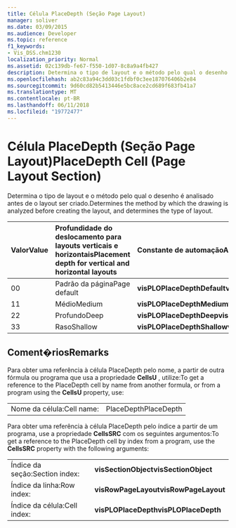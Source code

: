 ```yaml
---
title: Célula PlaceDepth (Seção Page Layout)
manager: soliver
ms.date: 03/09/2015
ms.audience: Developer
ms.topic: reference
f1_keywords:
- Vis_DSS.chm1230
localization_priority: Normal
ms.assetid: 02c139db-fe67-f550-1d07-8c8a9a4fb427
description: Determina o tipo de layout e o método pelo qual o desenho é analisado antes de o layout ser criado.
ms.openlocfilehash: ab2c83a94c3dd03c1fdbf0c3ee187076406b2e84
ms.sourcegitcommit: 9d60cd82b5413446e5bc8ace2cd689f683fb41a7
ms.translationtype: MT
ms.contentlocale: pt-BR
ms.lasthandoff: 06/11/2018
ms.locfileid: "19772477"
---
```

# <a name="placedepth-cell-page-layout-section"></a><span data-ttu-id="5428d-103">Célula PlaceDepth (Seção Page Layout)</span><span class="sxs-lookup"><span data-stu-id="5428d-103">PlaceDepth Cell (Page Layout Section)</span></span>

<span data-ttu-id="5428d-104">Determina o tipo de layout e o método pelo qual o desenho é analisado antes de o layout ser criado.</span><span class="sxs-lookup"><span data-stu-id="5428d-104">Determines the method by which the drawing is analyzed before creating the layout, and determines the type of layout.</span></span>
  
|<span data-ttu-id="5428d-105">**Valor**</span><span class="sxs-lookup"><span data-stu-id="5428d-105">**Value**</span></span>|<span data-ttu-id="5428d-106">**Profundidade do deslocamento para layouts verticais e horizontais**</span><span class="sxs-lookup"><span data-stu-id="5428d-106">**Placement depth for vertical and horizontal layouts**</span></span>|<span data-ttu-id="5428d-107">**Constante de automação**</span><span class="sxs-lookup"><span data-stu-id="5428d-107">**Automation constant**</span></span>|
|:-----|:-----|:-----|
| <span data-ttu-id="5428d-108">0</span><span class="sxs-lookup"><span data-stu-id="5428d-108">0</span></span>  <br/> | <span data-ttu-id="5428d-109">Padrão da página</span><span class="sxs-lookup"><span data-stu-id="5428d-109">Page default</span></span>  <br/> |<span data-ttu-id="5428d-110">**visPLOPlaceDepthDefault**</span><span class="sxs-lookup"><span data-stu-id="5428d-110">**visPLOPlaceDepthDefault**</span></span> <br/> |
| <span data-ttu-id="5428d-111">1</span><span class="sxs-lookup"><span data-stu-id="5428d-111">1</span></span>  <br/> | <span data-ttu-id="5428d-112">Médio</span><span class="sxs-lookup"><span data-stu-id="5428d-112">Medium</span></span>  <br/> |<span data-ttu-id="5428d-113">**visPLOPlaceDepthMedium**</span><span class="sxs-lookup"><span data-stu-id="5428d-113">**visPLOPlaceDepthMedium**</span></span> <br/> |
| <span data-ttu-id="5428d-114">2</span><span class="sxs-lookup"><span data-stu-id="5428d-114">2</span></span>  <br/> | <span data-ttu-id="5428d-115">Profundo</span><span class="sxs-lookup"><span data-stu-id="5428d-115">Deep</span></span>  <br/> |<span data-ttu-id="5428d-116">**visPLOPlaceDepthDeep**</span><span class="sxs-lookup"><span data-stu-id="5428d-116">**visPLOPlaceDepthDeep**</span></span> <br/> |
| <span data-ttu-id="5428d-117">3</span><span class="sxs-lookup"><span data-stu-id="5428d-117">3</span></span>  <br/> | <span data-ttu-id="5428d-118">Raso</span><span class="sxs-lookup"><span data-stu-id="5428d-118">Shallow</span></span>  <br/> |<span data-ttu-id="5428d-119">**visPLOPlaceDepthShallow**</span><span class="sxs-lookup"><span data-stu-id="5428d-119">**visPLOPlaceDepthShallow**</span></span> <br/> |
   
## <a name="remarks"></a><span data-ttu-id="5428d-120">Coment�rios</span><span class="sxs-lookup"><span data-stu-id="5428d-120">Remarks</span></span>

<span data-ttu-id="5428d-121">Para obter uma referência à célula PlaceDepth pelo nome, a partir de outra fórmula ou programa que usa a propriedade **CellsU** , utilize:</span><span class="sxs-lookup"><span data-stu-id="5428d-121">To get a reference to the PlaceDepth cell by name from another formula, or from a program using the **CellsU** property, use:</span></span> 
  
|||
|:-----|:-----|
| <span data-ttu-id="5428d-122">Nome da célula:</span><span class="sxs-lookup"><span data-stu-id="5428d-122">Cell name:</span></span>  <br/> | <span data-ttu-id="5428d-123">PlaceDepth</span><span class="sxs-lookup"><span data-stu-id="5428d-123">PlaceDepth</span></span>  <br/> |
   
<span data-ttu-id="5428d-124">Para obter uma referência à célula PlaceDepth pelo índice a partir de um programa, use a propriedade **CellsSRC** com os seguintes argumentos:</span><span class="sxs-lookup"><span data-stu-id="5428d-124">To get a reference to the PlaceDepth cell by index from a program, use the **CellsSRC** property with the following arguments:</span></span> 
  
|||
|:-----|:-----|
| <span data-ttu-id="5428d-125">Índice da seção:</span><span class="sxs-lookup"><span data-stu-id="5428d-125">Section index:</span></span>  <br/> |<span data-ttu-id="5428d-126">**visSectionObject**</span><span class="sxs-lookup"><span data-stu-id="5428d-126">**visSectionObject**</span></span> <br/> |
| <span data-ttu-id="5428d-127">Índice da linha:</span><span class="sxs-lookup"><span data-stu-id="5428d-127">Row index:</span></span>  <br/> |<span data-ttu-id="5428d-128">**visRowPageLayout**</span><span class="sxs-lookup"><span data-stu-id="5428d-128">**visRowPageLayout**</span></span> <br/> |
| <span data-ttu-id="5428d-129">Índice da célula:</span><span class="sxs-lookup"><span data-stu-id="5428d-129">Cell index:</span></span>  <br/> |<span data-ttu-id="5428d-130">**visPLOPlaceDepth**</span><span class="sxs-lookup"><span data-stu-id="5428d-130">**visPLOPlaceDepth**</span></span> <br/> |
   

